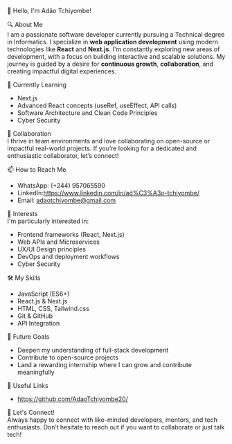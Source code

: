 👋 Hello, I'm Adão Tchiyombe!

🔍 About Me  
I am a passionate software developer currently pursuing a Technical degree in Informatics. I specialize in **web application development** using modern technologies like **React** and **Next.js**. I'm constantly exploring new areas of development, with a focus on building interactive and scalable solutions. My journey is guided by a desire for **continuous growth**, **collaboration**, and creating impactful digital experiences.

🌱 Currently Learning  
- Next.js  
- Advanced React concepts (useRef, useEffect, API calls)  
- Software Architecture and Clean Code Principles
- Cyber Security

💞 Collaboration  
I thrive in team environments and love collaborating on open-source or impactful real-world projects. If you’re looking for a dedicated and enthusiastic collaborator, let’s connect!

📫 How to Reach Me  
- WhatsApp: (+244) 957065590
- LinkedIn:https://www.linkedin.com/in/ad%C3%A3o-tchiyombe/
- Email: adaotchiyombe@gmail.com

👀 Interests  
I'm particularly interested in:  
- Frontend frameworks (React, Next.js)  
- Web APIs and Microservices  
- UX/UI Design principles  
- DevOps and deployment workflows
- Cyber Security 

🛠️ My Skills  
- JavaScript (ES6+)  
- React.js & Next.js  
- HTML, CSS, Tailwind.css 
- Git & GitHub  
- API Integration  

🎯 Future Goals  
- Deepen my understanding of full-stack development  
- Contribute to open-source projects  
- Land a rewarding internship where I can grow and contribute meaningfully  

🔗 Useful Links  
- https://github.com/AdaoTchiyombe20/

🌟 Let's Connect!  
Always happy to connect with like-minded developers, mentors, and tech enthusiasts. Don’t hesitate to reach out if you want to collaborate or just talk tech!

